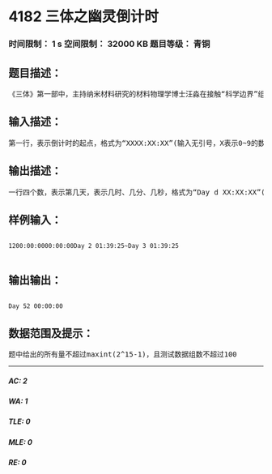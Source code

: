 # 4182 三体之幽灵倒计时   
### 时间限制： 1 s     空间限制： 32000 KB     题目等级： 青铜  
## 题目描述：  

<pre>
《三体》第一部中，主持纳米材料研究的材料物理学博士汪淼在接触“科学边界”组织后发现自己的视网膜被某种神秘的力量投影出一个倒计时。“科学边界”负责人申玉菲告诉他，只有停下纳米材料项目研究，才能使倒计时暂时停止。（以下开始胡扯）为了躲神秘避倒计时带来的恐惧，汪淼将之后的研究进程列成了一张表，表示倒计时出现后的第几天几时几分几秒，项目研究会因故停止，以及什么时候研究再度开始。（在项目研究停止的时间段中，倒计时也会暂时停止）现在汪淼想知道，倒计时出现后的第几天几时几分几秒，倒计时会变成0000:00:00。
</pre>
  
  
## 输入描述：  

<pre>
第一行，表示倒计时的起点，格式为“XXXX:XX:XX”(输入无引号，X表示0~9的数字)第二行，表示倒计时开始时现实时间，格式为“XX:XX:XX”(输入无引号，X表示0~9的数字)之后若干行，每行八个数，分别表示倒计时出现后的第几天、几时、几分、几秒项目研究停止，以及倒计时出现后的第几天、几时、几分、几秒项目研究再度开始，格式为“Day d1 XX:XX:XX~Day d2 XX:XX:XX”(输入无引号，d1,d2为整型数，X表示0~9的数字)
</pre>
  
  
## 输出描述：  

<pre>
一行四个数，表示第几天，表示几时、几分、几秒，格式为“Day d XX:XX:XX”(输出无引号，d为整型数，X表示0~9的数字)
</pre>
  
  
## 样例输入：  

<pre><code>
1200:00:0000:00:00Day 2 01:39:25~Day 3 01:39:25  

</code></pre>
  
  
## 输出输出：  

<pre><code>
Day 52 00:00:00
</code></pre>
  
  
## 数据范围及提示：  

<pre>
题中给出的所有量不超过maxint(2^15-1)，且测试数据组数不超过100
</pre>
  
  
***  

##### AC: 2  
##### WA: 1  
##### TLE: 0  
##### MLE: 0  
##### RE: 0  
